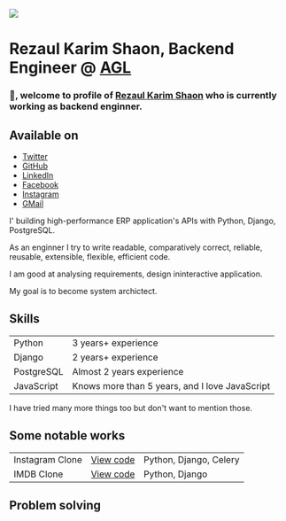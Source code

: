 ![](https://komarev.com/ghpvc/?username=rkshaon)
# Rezaul Karim Shaon, Backend Engineer @ [AGL](https://www.linkedin.com/company/algorithmgeneration/)

### 👋, welcome to profile of [Rezaul Karim Shaon](https://www.linkedin.com/in/rkshaon) who is currently working as backend enginner.

## Available on
- [Twitter](https://twitter.com/rkshaon97)
- [GitHub](https://github.com/rkshaon)
- [LinkedIn](https://www.linkedin.com/in/rkshaon)
- [Facebook](https://www.facebook.com/rkshaon)
- [Instagram](https://www.instagram.com/rkshaon91)
- [GMail](mailto:rkshaon.ist@gmail.com)

I' building high-performance ERP application's APIs with Python, Django, PostgreSQL.

As an enginner I try to write readable, comparatively correct, reliable, reusable, extensible, flexible, efficient code.

I am good at analysing requirements, design ininteractive application.

My goal is to become system archictect.

## Skills
<table>
  <tr>
    <td>Python</td>
    <td>3 years+ experience</td>
  </tr>
  <tr>
    <td>Django</td>
    <td>2 years+ experience</td>
  </tr>
  <tr>
    <td>PostgreSQL</td>
    <td>Almost 2 years experience</td>
  </tr>
  <tr>
    <td>JavaScript</td>
    <td>Knows more than 5 years, and I love JavaScript</td>
  </tr>
</table>

I have tried many more things too but don't want to mention those.

## Some notable works
<table>
  <tr>
    <td>Instagram Clone</td>
    <td><a target="_blank" href="https://github.com/rkshaon/django_instagram_clone">View code</a></td>
    <td>Python, Django, Celery</td>
  </tr>
  <tr>
    <td>IMDB Clone</td>
    <td><a target="_blank" href="https://github.com/rkshaon/django_imdb_clone">View code</a></td>
    <td>Python, Django</td>
  </tr>
</table>

## Problem solving

<!--
**rkshaon/rkshaon** is a ✨ _special_ ✨ repository because its `README.md` (this file) appears on your GitHub profile.

Here are some ideas to get you started:

- 🔭 I’m currently working on ...
- 🌱 I’m currently learning ...
- 👯 I’m looking to collaborate on ...
- 🤔 I’m looking for help with ...
- 💬 Ask me about ...
- 📫 How to reach me: ...
- 😄 Pronouns: ...
- ⚡ Fun fact: ...
-->

